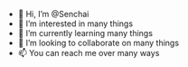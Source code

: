 - 👋 Hi, I’m @Senchai
- 👀 I’m interested in many things
- 🌱 I’m currently learning many things
- 💞️ I’m looking to collaborate on many things
- 📫 You can reach me over many ways

<!---
Senchai/Senchai is a ✨ special ✨ repository because its `README.md` (this file) appears on your GitHub profile.
You can click the Preview link to take a look at your changes.
--->
